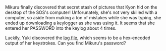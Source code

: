Mikuru finally discovered that secret stash of pictures that Kyon hid on the desktop of the SOS's computer! Unforunately, she's not very skilled with a computer, so aside from making a ton of mistakes while she was typing, she ended up downloading a keylogger as she was using it. It seems that she entered her PASSWORD into the keylog about 4 times.

Luckily, Yuki discovered the [log file](files/mikurus-pictures/log.txt), which seems to be a hex-encoded output of her keystrokes. Can you find Mikuru's password?